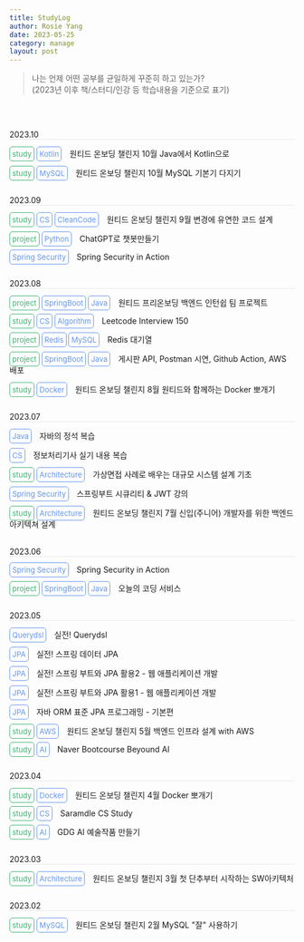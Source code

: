 ```yaml
---
title: StudyLog
author: Rosie Yang
date: 2023-05-25
category: manage
layout: post
---
```


> 나는 언제 어떤 공부를 균일하게 꾸준히 하고 있는가?  
> (2023년 이후 책/스터디/인강 등 학습내용을 기준으로 표기)

<br>

<span class="date">2023.10</span>

<span class="badge class">study</span>
<span class="badge skill">Kotlin</span>
<span class="details">원티드 온보딩 챌린지 10월 Java에서 Kotlin으로</span>

<span class="badge class">study</span>
<span class="badge skill">MySQL</span>
<span class="details">원티드 온보딩 챌린지 10월 MySQL 기본기 다지기</span>

<span class="date">2023.09</span>

<span class="badge class">study</span>
<span class="badge skill">CS</span>
<span class="badge skill">CleanCode</span>
<span class="details">원티드 온보딩 챌린지 9월 변경에 유연한 코드 설계</span>

<span class="badge class">project</span>
<span class="badge skill">Python</span>
<span class="details">ChatGPT로 챗봇만들기</span>

<span class="badge skill">Spring Security</span>
<span class="details">Spring Security in Action</span>

<span class="date">2023.08</span>

<span class="badge class">project</span>
<span class="badge skill">SpringBoot</span>
<span class="badge skill">Java</span>
<span class="details">원티드 프리온보딩 백엔드 인턴쉽 팀 프로젝트</span>

<span class="badge class">study</span>
<span class="badge skill">CS</span>
<span class="badge skill">Algorithm</span>
<span class="details">Leetcode Interview 150</span>

<span class="badge class">project</span>
<span class="badge skill">Redis</span>
<span class="badge skill">MySQL</span>
<span class="details">Redis 대기열</span>

<span class="badge class">project</span>
<span class="badge skill">SpringBoot</span>
<span class="badge skill">Java</span>
<span class="details">게시판 API, Postman 시연, Github Action, AWS 배포</span>

<span class="badge class">study</span>
<span class="badge skill">Docker</span>
<span class="details">원티드 온보딩 챌린지 8월 원티드와 함께하는 Docker 뽀개기</span>

<span class="date">2023.07</span>

<span class="badge skill">Java</span>
<span class="details">자바의 정석 복습</span>

<span class="badge skill">CS</span>
<span class="details">정보처리기사 실기 내용 복습</span>

<span class="badge class">study</span>
<span class="badge skill">Architecture</span>
<span class="details">가상면접 사례로 배우는 대규모 시스템 설계 기초</span>

<span class="badge skill">Spring Security</span>
<span class="details">스프링부트 시큐리티 & JWT 강의</span>

<span class="badge class">study</span>
<span class="badge skill">Architecture</span>
<span class="details">원티드 온보딩 챌린지 7월 신입(주니어) 개발자를 위한 백엔드 아키텍쳐 설계</span>

<span class="date">2023.06</span>

<span class="badge skill">Spring Security</span>
<span class="details">Spring Security in Action</span>

<span class="badge class">project</span>
<span class="badge skill">SpringBoot</span>
<span class="badge skill">Java</span>
<span class="details">오늘의 코딩 서비스</span>

<span class="date">2023.05</span>

<span class="badge skill">Querydsl</span>
<span class="details">실전! Querydsl</span>

<span class="badge skill">JPA</span>
<span class="details">실전! 스프링 데이터 JPA</span>

<span class="badge skill">JPA</span>
<span class="details">실전! 스프링 부트와 JPA 활용2 - 웹 애플리케이션 개발</span>

<span class="badge skill">JPA</span>
<span class="details">실전! 스프링 부트와 JPA 활용1 - 웹 애플리케이션 개발</span>

<span class="badge skill">JPA</span>
<span class="details">자바 ORM 표준 JPA 프로그래밍 - 기본편</span>

<span class="badge class">study</span>
<span class="badge skill">AWS</span>
<span class="details">원티드 온보딩 챌린지 5월 백엔드 인프라 설계 with AWS</span>

<span class="badge class">study</span>
<span class="badge skill">AI</span>
<span class="details">Naver Bootcourse Beyound AI</span>

<span class="date">2023.04</span>

<span class="badge class">study</span>
<span class="badge skill">Docker</span>
<span class="details">원티드 온보딩 챌린지 4월 Docker 뽀개기</span>

<span class="badge class">study</span>
<span class="badge skill">CS</span>
<span class="details">Saramdle CS Study</span>

<span class="badge class">study</span>
<span class="badge skill">AI</span>
<span class="details">GDG AI 예술작품 만들기</span>

<span class="date">2023.03</span>

<span class="badge class">study</span>
<span class="badge skill">Architecture</span>
<span class="details">원티드 온보딩 챌린지 3월 첫 단추부터 시작하는 SW아키텍처</span>

<span class="date">2023.02</span>

<span class="badge class">study</span>
<span class="badge skill">MySQL</span>
<span class="details">원티드 온보딩 챌린지 2월 MySQL "잘" 사용하기</span>

<style>
.date{
    display: block;
    margin-top: 30px;
    margin-bottom: 10px;
    border-bottom: 1px dotted lightgray;
}
.badge{
    border-radius: 5px;
    padding: 4px;
    font-size: small;
}
.details{
    margin-left: 10px;
}
.class{
    border: 1px solid mediumseagreen;
    color: mediumseagreen;
}
.skill{
    border: 1px solid cornflowerblue;
    color: cornflowerblue;
}
.backend{
    
}
</style>


<div style="padding:3px; margin:200px 0;"></div>   
